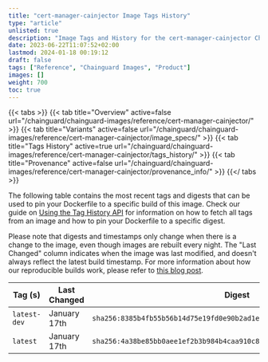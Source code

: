 ```yaml
---
title: "cert-manager-cainjector Image Tags History"
type: "article"
unlisted: true
description: "Image Tags and History for the cert-manager-cainjector Chainguard Image"
date: 2023-06-22T11:07:52+02:00
lastmod: 2024-01-18 00:19:12
draft: false
tags: ["Reference", "Chainguard Images", "Product"]
images: []
weight: 700
toc: true
---
```


{{< tabs >}}
{{< tab title="Overview" active=false url="/chainguard/chainguard-images/reference/cert-manager-cainjector/" >}}
{{< tab title="Variants" active=false url="/chainguard/chainguard-images/reference/cert-manager-cainjector/image_specs/" >}}
{{< tab title="Tags History" active=true url="/chainguard/chainguard-images/reference/cert-manager-cainjector/tags_history/" >}}
{{< tab title="Provenance" active=false url="/chainguard/chainguard-images/reference/cert-manager-cainjector/provenance_info/" >}}
{{</ tabs >}}

The following table contains the most recent tags and digests that can be used to pin your Dockerfile to a specific build of this image. Check our guide on [Using the Tag History API](/chainguard/chainguard-images/using-the-tag-history-api/) for information on how to fetch all tags from an image and how to pin your Dockerfile to a specific digest.

Please note that digests and timestamps only change when there is a change to the image, even though images are rebuilt every night. The "Last Changed" column indicates when the image was last modified, and doesn't always reflect the latest build timestamp. For more information about how our reproducible builds work, please refer to [this blog post](https://www.chainguard.dev/unchained/reproducing-chainguards-reproducible-image-builds).

| Tag (s)       | Last Changed | Digest                                                                    |
|---------------|--------------|---------------------------------------------------------------------------|
|  `latest-dev` | January 17th | `sha256:8385b4fb55b56b14d75e19fd0e90b2ad1eefd264204d1c5b71f62c2947ffe7e8` |
|  `latest`     | January 17th | `sha256:4a38be85bb0aee1ef2b3b984b4caa910c868177d9805366b5923f9ae81f924d3` |

